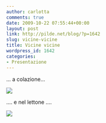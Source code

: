 ```yaml
---
author: carlotta
comments: true
date: 2009-10-22 07:55:44+00:00
layout: post
link: http://pilde.net/blog/?p=1642
slug: vicine-vicine
title: Vicine vicine
wordpress_id: 1642
categories:
- Presentazione
---
```


... a colazione...

![]({{baseurl}}/uploads/2009/10/latte.jpg)




.... e nel lettone ....

![]({{baseurl}}/uploads/2009/10/vicine2.jpg)



